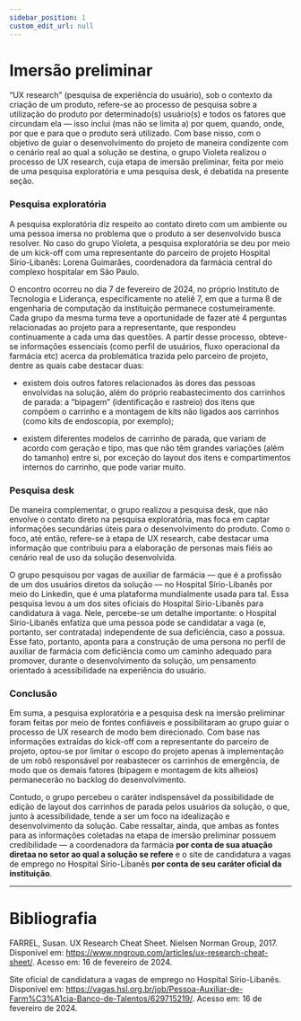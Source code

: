 ```yaml
---
sidebar_position: 1
custom_edit_url: null
---
```


# Imersão preliminar

“UX research” (pesquisa de experiência do usuário), sob o contexto da criação de um produto, refere-se ao processo de pesquisa sobre a utilização do produto por determinado(s) usuário(s) e todos os fatores que circundam ela — isso inclui (mas não se limita a) por quem, quando, onde, por que e para que o produto será utilizado. Com base nisso, com o objetivo de guiar o desenvolvimento do projeto de maneira condizente com o cenário real ao qual a solução se destina, o grupo Violeta realizou o processo de UX research, cuja etapa de imersão preliminar, feita por meio de uma pesquisa exploratória e uma pesquisa desk, é debatida na presente seção.

### Pesquisa exploratória

A pesquisa exploratória diz respeito ao contato direto com um ambiente ou uma pessoa imersa no problema que o produto a ser desenvolvido busca resolver. No caso do grupo Violeta, a pesquisa exploratória se deu por meio de um kick-off com uma representante do parceiro de projeto Hospital Sírio-Libanês: Lorena Guimarães, coordenadora da farmácia central do complexo hospitalar em São Paulo.

O encontro ocorreu no dia 7 de fevereiro de 2024, no próprio Instituto de Tecnologia e Liderança, especificamente no ateliê 7, em que a turma 8 de engenharia de computação da instituição permanece costumeiramente. Cada grupo da mesma turma teve a oportunidade de fazer até 4 perguntas relacionadas ao projeto para a representante, que respondeu continuamente a cada uma das questões. A partir desse processo, obteve-se informações essenciais (como perfil de usuários, fluxo operacional da farmácia etc) acerca da problemática trazida pelo parceiro de projeto, dentre as quais cabe destacar duas:

- existem dois outros fatores relacionados às dores das pessoas envolvidas na solução, além do próprio reabastecimento dos carrinhos de parada: a “bipagem” (identificação e rastreio) dos itens que compõem o carrinho e a montagem de kits não ligados aos carrinhos (como kits de endoscopia, por exemplo);

- existem diferentes modelos de carrinho de parada, que variam de acordo com geração e tipo, mas que não têm grandes variações (além do tamanho) entre si, por exceção do layout dos itens e compartimentos internos do carrinho, que pode variar muito.

### Pesquisa desk

De maneira complementar, o grupo realizou a pesquisa desk, que não envolve o contato direto na pesquisa exploratória, mas foca em captar informações secundárias úteis para o desenvolvimento do produto. Como o foco, até então, refere-se à etapa de UX research, cabe destacar uma informação que contribuiu para a elaboração de personas mais fiéis ao cenário real de uso da solução desenvolvida.

O grupo pesquisou por vagas de auxiliar de farmácia — que é a profissão de um dos usuários diretos da solução — no Hospital Sírio-Libanês por meio do Linkedin, que é uma plataforma mundialmente usada para tal. Essa pesquisa levou a um dos sites oficiais do Hospital Sírio-Libanês para candidatura à vaga. Nele, percebe-se um detalhe importante: o Hospital Sírio-Libanês enfatiza que uma pessoa pode se candidatar a vaga (e, portanto, ser contratada) independente de sua deficiência, caso a possua. Esse fato, portanto, aponta para a construção de uma persona no perfil de auxiliar de farmácia com deficiência como um caminho adequado para promover, durante o desenvolvimento da solução, um pensamento orientado à acessibilidade na experiência do usuário.

### Conclusão

Em suma, a pesquisa exploratória e a pesquisa desk na imersão preliminar foram feitas por meio de fontes confiáveis e possibilitaram ao grupo guiar o processo de UX research de modo bem direcionado. Com base nas informações extraídas do kick-off com a representante do parceiro de projeto, optou-se por limitar o escopo do projeto apenas à implementação de um robô responsável por reabastecer os carrinhos de emergência, de modo que os demais fatores (bipagem e montagem de kits alheios) permanecerão no backlog do desenvolvimento.

Contudo, o grupo percebeu o caráter indispensável da possibilidade de edição de layout dos carrinhos de parada pelos usuários da solução, o que, junto à acessibilidade, tende a ser um foco na idealização e desenvolvimento da solução. Cabe ressaltar, ainda, que ambas as fontes para as informações coletadas na etapa de imersão preliminar possuem credibilidade — a coordenadora da farmácia **por conta de sua atuação diretaa no setor ao qual a solução se refere** e o site de candidatura a vagas de emprego no Hospital Sírio-Libanês **por conta de seu caráter oficial da instituição**.

---

# Bibliografia


FARREL, Susan. UX Research Cheat Sheet. Nielsen Norman Group, 2017. Disponível em: https://www.nngroup.com/articles/ux-research-cheat-sheet/. Acesso em: 16 de fevereiro de 2024.

Site oficial de candidatura a vagas de emprego no Hospital Sírio-Libanês. Disponível em: https://vagas.hsl.org.br/job/Pessoa-Auxiliar-de-Farm%C3%A1cia-Banco-de-Talentos/629715219/. Acesso em: 16 de fevereiro de 2024.
